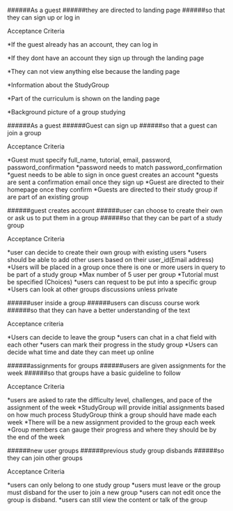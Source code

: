 ######As a guest
######they are directed to landing page
######so that they can sign up or log in 

Acceptance Criteria

*If the guest already has an account, they can log in 

*If they dont have an account they sign up through the landing page

*They can not view anything else because the landing page

*Information about the StudyGroup

*Part of the curriculum is shown on the landing page

*Background picture of a group studying

######As a guest
######Guest can sign up 
######so that a guest can join a group

Acceptance Criteria 

 *Guest must specify full_name, tutorial, email, password, password_confirmation
 *password needs to match password_confirmation
 *guest needs to be able to sign in once guest creates an account
 *guests are sent a confirmation email once they sign up 
 *Guest are directed to their homepage once they confirm
 *Guests are directed to their study group if are part of an existing group

######guest creates account
######user can choose to create their own or ask us to put them in a group
######so that they can be part of a study group

Acceptance Criteria 

*user can decide to create their own group with existing users
*users should be able to add other users based on their user_id(Email address)
*Users will be placed in a group once there is one or more users in query to be part of a study group
*Max number of 5 user per group
*Tutorial must be specified (Choices) 
*users can request to be put into a specific group
*Users can look at other groups discussions unless private

######user inside a group
######users can discuss course work
######so that they can have a better understanding of the text

Acceptance criteria

*Users can decide to leave the group 
*users can chat in a chat field with each other
*users can mark their progress in the study group
*Users can decide what time and date they can meet up online

######assignments for groups
######users are given assignments for the week
######so that groups have a basic guideline to follow

Acceptance Criteria

*users are asked to rate the difficulty level, challenges, and pace of the assignment of the week
*StudyGroup will provide initial assignments based on how much process StudyGroup think a group should have made each week
*There will be a new assignment provided to the group each week
*Group members can gauge their progress and where they should be by the end of the week

######new user groups
######previous study group disbands
######so they can join other groups

Acceptance Criteria

*users can only belong to one study group
*users must leave or the group must disband for the user to join a new group
*users can not edit once the group is disband.
*users can still view the content or talk of the group
